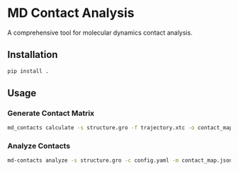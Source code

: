 # MD Contact Analysis

A comprehensive tool for molecular dynamics contact analysis.

## Installation

```bash
pip install .
```

## Usage

### Generate Contact Matrix
```bash
md_contacts calculate -s structure.gro -f trajectory.xtc -o contact_map.json
```

### Analyze Contacts
```bash
md-contacts analyze -s structure.gro -c config.yaml -m contact_map.json
```
